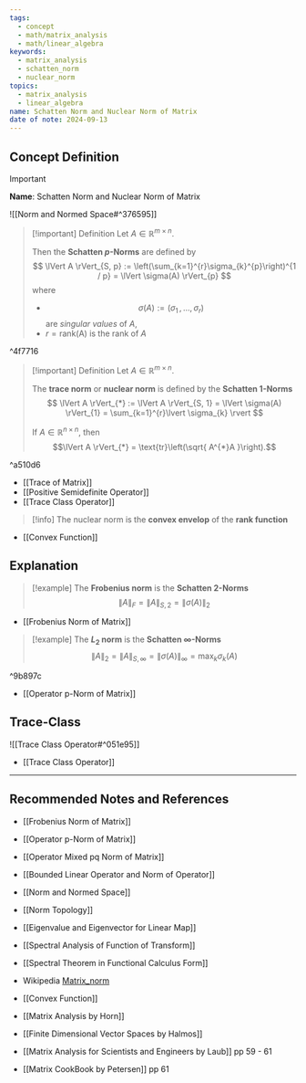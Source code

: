 ```yaml
---
tags:
  - concept
  - math/matrix_analysis
  - math/linear_algebra
keywords:
  - matrix_analysis
  - schatten_norm
  - nuclear_norm
topics:
  - matrix_analysis
  - linear_algebra
name: Schatten Norm and Nuclear Norm of Matrix
date of note: 2024-09-13
---
```


## Concept Definition

>[!important]
>**Name**: Schatten Norm and Nuclear Norm of Matrix

![[Norm and Normed Space#^376595]]


>[!important] Definition
>Let $A \in \mathbb{R}^{m\times n}$. 
>
>Then the **Schatten $p$-Norms** are defined by
>$$
>\lVert A \rVert_{S, p} := \left(\sum_{k=1}^{r}\sigma_{k}^{p}\right)^{1 / p} = \lVert \sigma(A) \rVert_{p} 
>$$
>where 
>- $$\sigma(A) := (\sigma_{1} \,{,}\ldots{,}\,\sigma_{r})$$ are *singular values* of $A$, 
>- $r =\text{rank(A)}$ is the rank of $A$

^4f7716


>[!important] Definition
>Let $A \in \mathbb{R}^{m\times n}$. 
>
>The **trace norm** or **nuclear norm** is defined by the **Schatten $1$-Norms** 
>$$
>\lVert A \rVert_{*} := \lVert A \rVert_{S, 1} = \lVert \sigma(A) \rVert_{1} = \sum_{k=1}^{r}\lvert \sigma_{k} \rvert  
>$$
>
>If $A \in \mathbb{R}^{n\times n}$, then $$\lVert A \rVert_{*} = \text{tr}\left(\sqrt{ A^{*}A }\right).$$

^a510d6

- [[Trace of Matrix]]
- [[Positive Semidefinite Operator]]
- [[Trace Class Operator]]

>[!info]
>The nuclear norm is the **convex envelop** of the **rank function**

- [[Convex Function]]

## Explanation

>[!example]
>The **Frobenius norm** is the  **Schatten $2$-Norms** 
>$$
>\lVert A \rVert_{F} = \lVert A \rVert_{S, 2} = \lVert \sigma(A) \rVert_{2}   
>$$

- [[Frobenius Norm of Matrix]]

>[!example]
>The **$L_{2}$ norm** is the  **Schatten $\infty$-Norms** 
>$$
>\lVert A \rVert_{2} = \lVert A \rVert_{S, \infty} = \lVert \sigma(A) \rVert_{\infty} = \max_{k}\sigma_{k}(A)    
>$$

^9b897c

- [[Operator p-Norm of Matrix]]


## Trace-Class

![[Trace Class Operator#^051e95]]

- [[Trace Class Operator]]



-----------
##  Recommended Notes and References


- [[Frobenius Norm of Matrix]]
- [[Operator p-Norm of Matrix]]
- [[Operator Mixed pq Norm of Matrix]]


- [[Bounded Linear Operator and Norm of Operator]]
- [[Norm and Normed Space]]
- [[Norm Topology]]


- [[Eigenvalue and Eigenvector for Linear Map]]
- [[Spectral Analysis of Function of Transform]]
- [[Spectral Theorem in Functional Calculus Form]]
- Wikipedia [Matrix_norm](https://en.wikipedia.org/wiki/Matrix_norm)
- [[Convex Function]]

- [[Matrix Analysis by Horn]]
- [[Finite Dimensional Vector Spaces by Halmos]]
- [[Matrix Analysis for Scientists and Engineers by Laub]] pp 59 - 61
- [[Matrix CookBook by Petersen]] pp 61